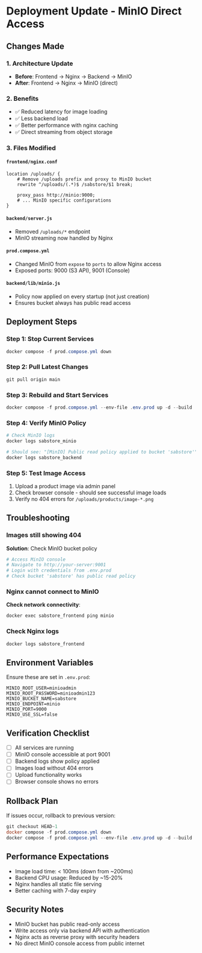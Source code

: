 # Deployment Update - MinIO Direct Access

## Changes Made

### 1. Architecture Update
- **Before**: Frontend → Nginx → Backend → MinIO
- **After**: Frontend → Nginx → MinIO (direct)

### 2. Benefits
- ✅ Reduced latency for image loading
- ✅ Less backend load
- ✅ Better performance with nginx caching
- ✅ Direct streaming from object storage

### 3. Files Modified

#### `frontend/nginx.conf`
```nginx
location /uploads/ {
    # Remove /uploads prefix and proxy to MinIO bucket
    rewrite ^/uploads/(.*)$ /sabstore/$1 break;
    
    proxy_pass http://minio:9000;
    # ... MinIO specific configurations
}
```

#### `backend/server.js`
- Removed `/uploads/*` endpoint
- MinIO streaming now handled by Nginx

#### `prod.compose.yml`
- Changed MinIO from `expose` to `ports` to allow Nginx access
- Exposed ports: 9000 (S3 API), 9001 (Console)

#### `backend/lib/minio.js`
- Policy now applied on every startup (not just creation)
- Ensures bucket always has public read access

## Deployment Steps

### Step 1: Stop Current Services
```powershell
docker compose -f prod.compose.yml down
```

### Step 2: Pull Latest Changes
```powershell
git pull origin main
```

### Step 3: Rebuild and Start Services
```powershell
docker compose -f prod.compose.yml --env-file .env.prod up -d --build
```

### Step 4: Verify MinIO Policy
```powershell
# Check MinIO logs
docker logs sabstore_minio

# Should see: "[MinIO] Public read policy applied to bucket 'sabstore'"
docker logs sabstore_backend
```

### Step 5: Test Image Access
1. Upload a product image via admin panel
2. Check browser console - should see successful image loads
3. Verify no 404 errors for `/uploads/products/image-*.png`

## Troubleshooting

### Images still showing 404
**Solution**: Check MinIO bucket policy
```powershell
# Access MinIO console
# Navigate to http://your-server:9001
# Login with credentials from .env.prod
# Check bucket 'sabstore' has public read policy
```

### Nginx cannot connect to MinIO
**Check network connectivity**:
```powershell
docker exec sabstore_frontend ping minio
```

### Check Nginx logs
```powershell
docker logs sabstore_frontend
```

## Environment Variables

Ensure these are set in `.env.prod`:
```env
MINIO_ROOT_USER=minioadmin
MINIO_ROOT_PASSWORD=minioadmin123
MINIO_BUCKET_NAME=sabstore
MINIO_ENDPOINT=minio
MINIO_PORT=9000
MINIO_USE_SSL=false
```

## Verification Checklist

- [ ] All services are running
- [ ] MinIO console accessible at port 9001
- [ ] Backend logs show policy applied
- [ ] Images load without 404 errors
- [ ] Upload functionality works
- [ ] Browser console shows no errors

## Rollback Plan

If issues occur, rollback to previous version:
```powershell
git checkout HEAD~1
docker compose -f prod.compose.yml down
docker compose -f prod.compose.yml --env-file .env.prod up -d --build
```

## Performance Expectations

- Image load time: < 100ms (down from ~200ms)
- Backend CPU usage: Reduced by ~15-20%
- Nginx handles all static file serving
- Better caching with 7-day expiry

## Security Notes

- MinIO bucket has public read-only access
- Write access only via backend API with authentication
- Nginx acts as reverse proxy with security headers
- No direct MinIO console access from public internet
